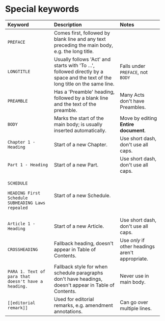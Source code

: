 # Special keywords

<table>
  <thead>
    <tr>
      <th style="text-align:left">Keyword</th>
      <th style="text-align:left">Description</th>
      <th style="text-align:left">Notes</th>
    </tr>
  </thead>
  <tbody>
    <tr>
      <td style="text-align:left"><code>PREFACE</code>
      </td>
      <td style="text-align:left">Comes first, followed by blank line and any text preceding the main body,
        e.g. the long title.</td>
      <td style="text-align:left"></td>
    </tr>
    <tr>
      <td style="text-align:left"><code>LONGTITLE</code>
      </td>
      <td style="text-align:left">Usually follows &apos;Act&apos; and starts with &apos;To &#x2026;&apos;,
        followed directly by a space and the text of the long title on the same
        line.</td>
      <td style="text-align:left">Falls under <code>PREFACE</code>, not <code>BODY</code>
      </td>
    </tr>
    <tr>
      <td style="text-align:left"><code>PREAMBLE</code>
      </td>
      <td style="text-align:left">Has a &apos;Preamble&apos; heading, followed by a blank line and the text
        of the preamble.</td>
      <td style="text-align:left">Many Acts don&apos;t have Preambles.</td>
    </tr>
    <tr>
      <td style="text-align:left"><code>BODY</code>
      </td>
      <td style="text-align:left">Marks the start of the main body; is usually inserted automatically.</td>
      <td
      style="text-align:left">Move by editing <b>Entire document</b>.</td>
    </tr>
    <tr>
      <td style="text-align:left"><code>Chapter 1 - Heading</code>
      </td>
      <td style="text-align:left">Start of a new Chapter.</td>
      <td style="text-align:left">Use short dash, don&apos;t use all caps.</td>
    </tr>
    <tr>
      <td style="text-align:left"><code>Part 1 - Heading</code>
      </td>
      <td style="text-align:left">Start of a new Part.</td>
      <td style="text-align:left">Use short dash, don&apos;t use all caps.</td>
    </tr>
    <tr>
      <td style="text-align:left">
        <p><code>SCHEDULE</code>
        </p>
        <p><code>HEADING First Schedule</code> 
          <br /><code>SUBHEADING Laws repealed</code>
        </p>
      </td>
      <td style="text-align:left">Start of a new Schedule.</td>
      <td style="text-align:left"></td>
    </tr>
    <tr>
      <td style="text-align:left"><code>Article 1 - Heading</code>
      </td>
      <td style="text-align:left">Start of a new Article.</td>
      <td style="text-align:left">Use short dash, don&apos;t use all caps.</td>
    </tr>
    <tr>
      <td style="text-align:left"><code>CROSSHEADING</code>
      </td>
      <td style="text-align:left">Fallback heading, doesn&apos;t appear in Table of Contents.</td>
      <td style="text-align:left">Use <em>only</em> if other headings aren&apos;t appropriate.</td>
    </tr>
    <tr>
      <td style="text-align:left"><code>PARA 1. Text of para that doesn&apos;t have a heading.</code>
      </td>
      <td style="text-align:left">Fallback style for when schedule paragraphs don&apos;t have headings,
        doesn&apos;t appear in Table of Contents.</td>
      <td style="text-align:left">Never use in main body.</td>
    </tr>
    <tr>
      <td style="text-align:left"><code>[[editorial remark]]</code>
      </td>
      <td style="text-align:left">Used for editorial remarks, e.g. amendment annotations.</td>
      <td style="text-align:left">Can go over multiple lines.</td>
    </tr>
  </tbody>
</table>